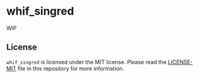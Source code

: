 whif_singred
============

WIP


## License

`whif_singred` is licensed under the MIT license.  Please read the
[LICENSE-MIT](LICENSE-MIT) file in this repository for more
information.
